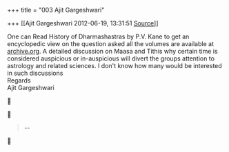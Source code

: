 +++
title = "003 Ajit Gargeshwari"

+++
[[Ajit Gargeshwari	2012-06-19, 13:31:51 [Source](https://groups.google.com/g/samskrita/c/QzTGrMIX7aQ)]]



One can Read History of Dharmashastras by P.V. Kane to get an encyclopedic view on the question asked all the volumes are available at [archive.org](http://archive.org). A detailed discussion on Maasa and Tithis why certain time is considered auspicious or in-auspicious will divert the groups attention to astrology and related sciences. I don't know how many would be interested in such discussions  
Regards  
Ajit Gargeshwari  
  
  





> --  



